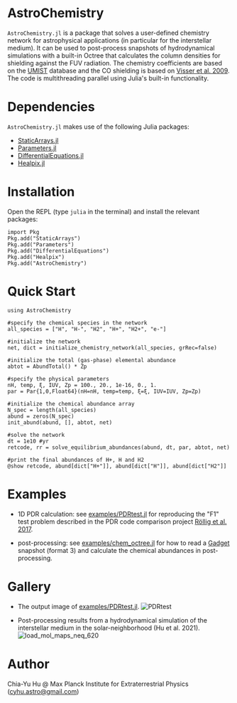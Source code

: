 # AstroChemistry

```AstroChemistry.jl``` is a package that solves a user-defined chemistry network for astrophysical applications (in particular for the interstellar medium). It can be used to post-process snapshots of hydrodynamical simulations with a built-in Octree that calculates the column densities for shielding against the FUV radiation. The chemistry coefficients are based on the [UMIST](http://udfa.ajmarkwick.net/index.php) database and the CO shielding is based on [Visser et al. 2009](https://home.strw.leidenuniv.nl/~ewine/photo/CO_photodissociation.html). The code is multithreading parallel using Julia's built-in functionality. 

# Dependencies
```AstroChemistry.jl``` makes use of the following Julia packages:
- [StaticArrays.jl](https://github.com/JuliaArrays/StaticArrays.jl)
- [Parameters.jl](https://github.com/mauro3/Parameters.jl)
- [DifferentialEquations.jl](https://github.com/SciML/DifferentialEquations.jl)
- [Healpix.jl](https://github.com/ziotom78/Healpix.jl)

# Installation
Open the REPL (type ```julia``` in the terminal) and install the relevant packages:
```
import Pkg
Pkg.add("StaticArrays")
Pkg.add("Parameters")
Pkg.add("DifferentialEquations")
Pkg.add("Healpix")
Pkg.add("AstroChemistry")
```
# Quick Start
```
using AstroChemistry

#specify the chemical species in the network
all_species = ["H", "H-", "H2", "H+", "H2+", "e-"]

#initialize the network
net, dict = initialize_chemistry_network(all_species, grRec=false)

#initialize the total (gas-phase) elemental abundance
abtot = AbundTotal() * Zp

#specify the physical parameters
nH, temp, ξ, IUV, Zp = 100., 20., 1e-16, 0., 1.
par = Par{1,0,Float64}(nH=nH, temp=temp, ξ=ξ, IUV=IUV, Zp=Zp)

#initialize the chemical abundance array
N_spec = length(all_species)
abund = zeros(N_spec)
init_abund(abund, [], abtot, net)

#solve the network
dt = 1e10 #yr
retcode, rr = solve_equilibrium_abundances(abund, dt, par, abtot, net)

#print the final abundances of H+, H and H2
@show retcode, abund[dict["H+"]], abund[dict["H"]], abund[dict["H2"]]
```

# Examples

- 1D PDR calculation: see [examples/PDRtest.jl](https://github.com/huchiayu/AstroChemistry.jl/blob/main/examples/PDRtest.jl) for reproducing the "F1" test problem described in the PDR code comparison project [Röllig et al. 2017](https://www.aanda.org/component/article?access=bibcode&bibcode=&bibcode=2007A%2526A...467..187RFUL).

- post-processing: see [examples/chem_octree.jl](https://github.com/huchiayu/AstroChemistry.jl/blob/main/examples/chem_octree.jl) for how to read a [Gadget](https://wwwmpa.mpa-garching.mpg.de/gadget4/) snapshot (format 3) and calculate the chemical abundances in post-processing.

# Gallery
- The output image of [examples/PDRtest.jl](https://github.com/huchiayu/AstroChemistry.jl/blob/main/examples/PDRtest.jl).
![PDRtest](https://user-images.githubusercontent.com/23061774/109493462-d1467d80-7a8c-11eb-94e4-3f03252bbf2c.png)

- Post-processing results from a hydrodynamical simulation of the interstellar medium in the solar-neighborhood (Hu et al. 2021).
![load_mol_maps_neq_620](https://user-images.githubusercontent.com/23061774/109887710-82facf80-7c82-11eb-8753-085ae225e497.png)

# Author
Chia-Yu Hu @ Max Planck Institute for Extraterrestrial Physics 
(cyhu.astro@gmail.com)
